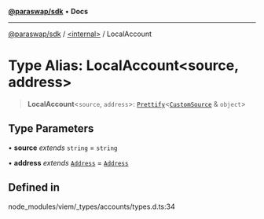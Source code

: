 [**@paraswap/sdk**](../../README.md) • **Docs**

***

[@paraswap/sdk](../../globals.md) / [\<internal\>](../README.md) / LocalAccount

# Type Alias: LocalAccount\<source, address\>

> **LocalAccount**\<`source`, `address`\>: [`Prettify`](Prettify.md)\<[`CustomSource`](CustomSource.md) & `object`\>

## Type Parameters

• **source** *extends* `string` = `string`

• **address** *extends* [`Address`](Address.md) = [`Address`](Address.md)

## Defined in

node\_modules/viem/\_types/accounts/types.d.ts:34
